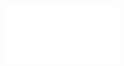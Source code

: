 ![Proposition 196. This doctrine of the Kingdom gives us a more comprehensive view of the work of Christ for redemptive purposes.](Proposition%20196.%20This%20doctrine%20of%20the%20Kingdom%20gives%20us%20a%20more%20comprehensive%20view%20of%20the%20work%20of%20Christ%20for%20redemptive%20purposes..md)